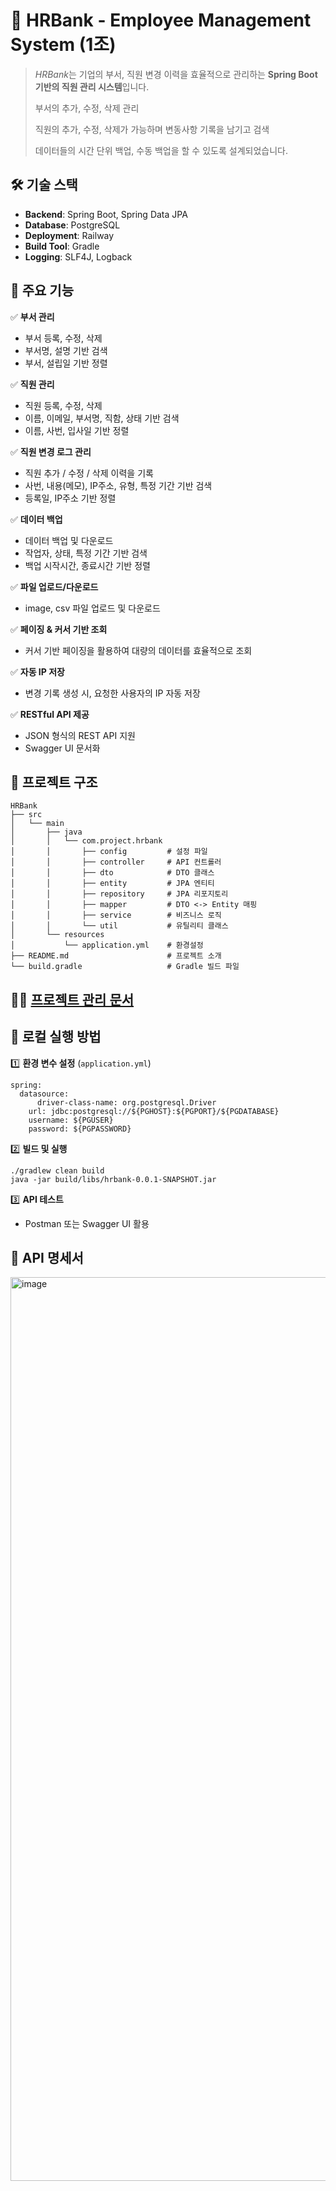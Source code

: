 # 🚀 HRBank - Employee Management System (1조)

> *HRBank*는 기업의 부서, 직원 변경 이력을 효율적으로 관리하는 **Spring Boot 기반의 직원 관리 시스템**입니다.
>
> 부서의 추가, 수정, 삭제 관리
>
> 직원의 추가, 수정, 삭제가 가능하며 변동사항 기록을 남기고 검색
>
> 데이터들의 시간 단위 백업, 수동 백업을 할 수 있도록 설계되었습니다.
> 


## 🛠️ 기술 스택

- **Backend**: Spring Boot, Spring Data JPA
- **Database**: PostgreSQL
- **Deployment**: Railway
- **Build Tool**: Gradle
- **Logging**: SLF4J, Logback


## 🌟 주요 기능

✅ **부서 관리**

- 부서 등록, 수정, 삭제
- 부서명, 설명 기반 검색
- 부서, 설립일 기반 정렬

✅ **직원 관리**

- 직원 등록, 수정, 삭제
- 이름, 이메일, 부서명, 직함, 상태 기반 검색
- 이름, 사번, 입사일 기반 정렬

✅ **직원 변경 로그 관리**

- 직원 추가 / 수정 / 삭제 이력을 기록
- 사번, 내용(메모), IP주소, 유형, 특정 기간 기반 검색
- 등록일, IP주소 기반 정렬

✅ **데이터 백업**

- 데이터 백업 및 다운로드
- 작업자, 상태, 특정 기간 기반 검색
- 백업 시작시간, 종료시간 기반 정렬

✅ **파일 업로드/다운로드**

- image, csv 파일 업로드 및 다운로드

✅ **페이징 & 커서 기반 조회**

- 커서 기반 페이징을 활용하여 대량의 데이터를 효율적으로 조회

✅ **자동 IP 저장**

- 변경 기록 생성 시, 요청한 사용자의 IP 자동 저장

✅ **RESTful API 제공**

- JSON 형식의 REST API 지원
- Swagger UI 문서화

## 📂 프로젝트 구조

```
HRBank
├── src
│   └── main
│       ├── java
│       │   └── com.project.hrbank
│       │       ├── config         # 설정 파일
│       │       ├── controller     # API 컨트롤러
│       │       ├── dto            # DTO 클래스
│       │       ├── entity         # JPA 엔티티
│       │       ├── repository     # JPA 리포지토리
│       │       ├── mapper         # DTO <-> Entity 매핑
│       │       ├── service        # 비즈니스 로직
│       │       └── util           # 유틸리티 클래스
│       └── resources
│           └── application.yml    # 환경설정
├── README.md                      # 프로젝트 소개
└── build.gradle                   # Gradle 빌드 파일
```

## 🧑‍💻 [**프로젝트 관리 문서**](https://www.notion.so/1-1b586243d999805da7fbc6b1c3c01128?pvs=4)


## 🚀 로컬 실행 방법

1️⃣ **환경 변수 설정** (`application.yml`)

```
spring:
  datasource:
	  driver-class-name: org.postgresql.Driver
    url: jdbc:postgresql://${PGHOST}:${PGPORT}/${PGDATABASE}
    username: ${PGUSER}
    password: ${PGPASSWORD}
```

2️⃣ **빌드 및 실행**

```
./gradlew clean build
java -jar build/libs/hrbank-0.0.1-SNAPSHOT.jar
```

3️⃣ **API 테스트**

- Postman 또는 Swagger UI 활용

## 📌 API 명세서

<img width="1446" alt="image" src="https://github.com/user-attachments/assets/6d115ad1-5415-44d8-9710-37ed1eddee80" />
